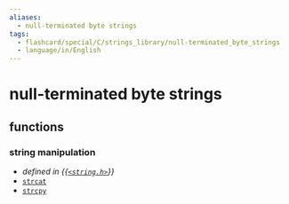 ```yaml
---
aliases:
  - null-terminated byte strings
tags:
  - flashcard/special/C/strings_library/null-terminated_byte_strings
  - language/in/English
---
```


# null-terminated byte strings

## functions

### string manipulation

- _defined in {{[`<string.h>`](../../../general/C%20string%20handling.md)}}_
- [`strcat`](null-terminated%20byte%20strings/strcat.md)
- [`strcpy`](null-terminated%20byte%20strings/strcpy.md) <!--SR:!2024-04-29,178,310-->
